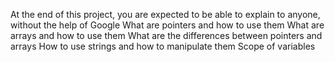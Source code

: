 At the end of this project, you are expected to be able to explain to anyone, without the help of Google
What are pointers and how to use them
What are arrays and how to use them
What are the differences between pointers and arrays
How to use strings and how to manipulate them
Scope of variables
